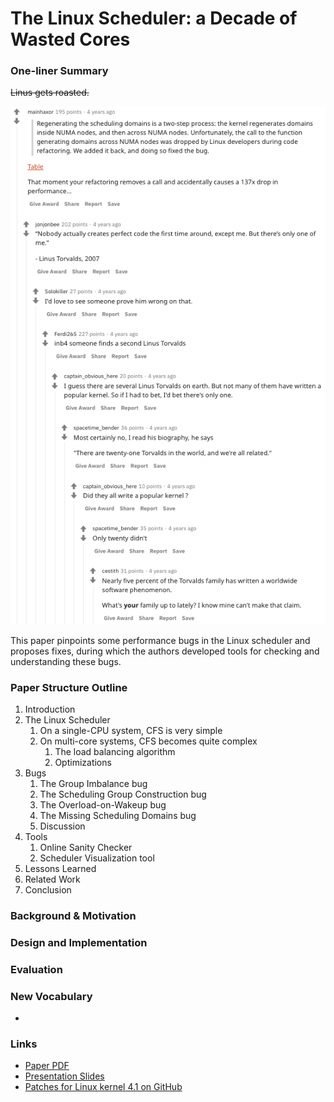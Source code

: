 # The Linux Scheduler: a Decade of Wasted Cores

### One-liner Summary

~~Linus gets roasted.~~

![](../../.gitbook/assets/screen-shot-2020-12-04-at-12.21.52-am.png)

This paper pinpoints some performance bugs in the Linux scheduler and proposes fixes, during which the authors developed tools for checking and understanding these bugs.

### Paper Structure Outline

1. Introduction
2. The Linux Scheduler
   1. On a single-CPU system, CFS is very simple
   2. On multi-core systems, CFS becomes quite complex
      1.  The load balancing algorithm
      2. Optimizations
3. Bugs
   1. The Group Imbalance bug
   2. The Scheduling Group Construction bug
   3. The Overload-on-Wakeup bug
   4. The Missing Scheduling Domains bug
   5. Discussion
4. Tools
   1. Online Sanity Checker
   2. Scheduler Visualization tool
5. Lessons Learned
6. Related Work 
7. Conclusion

### Background & Motivation

### Design and Implementation

### Evaluation

### New Vocabulary

* 
### Links

* [Paper PDF](https://www.ece.ubc.ca/~sasha/papers/eurosys16-final29.pdf)
* [Presentation Slides](http://www.i3s.unice.fr/~jplozi/wastedcores/files/talk.pdf)
* [Patches for Linux kernel 4.1 on GitHub](https://github.com/jplozi/wastedcores)









